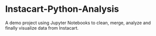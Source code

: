 # Instacart-Python-Analysis
A demo project using Jupyter Notebooks to clean, merge, analyze and finally visualize data from Instacart.
